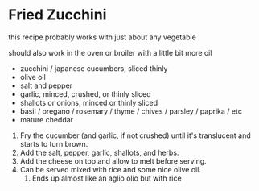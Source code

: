# Fried Zucchini

this recipe probably works with just about any vegetable

should also work in the oven or broiler with a little bit more oil

* zucchini / japanese cucumbers, sliced thinly
* olive oil
* salt and pepper
* garlic, minced, crushed, or thinly sliced
* shallots or onions, minced or thinly sliced
* basil / oregano / rosemary / thyme / chives / parsley / paprika / etc
* mature cheddar

1. Fry the cucumber (and garlic, if not crushed) until it's translucent and starts to turn brown.
2. Add the salt, pepper, garlic, shallots, and herbs.
3. Add the cheese on top and allow to melt before serving.
4. Can be served mixed with rice and some nice olive oil.
   1. Ends up almost like an aglio olio but with rice
